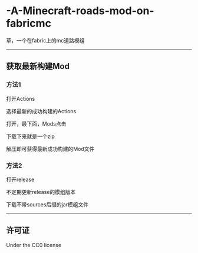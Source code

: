 # -A-Minecraft-roads-mod-on-fabricmc  

草，一个在fabric上的mc道路模组
  
-------

## 获取最新构建Mod  
### 方法1  

打开Actions  

选择最新的成功构建的Actions  

打开，最下面，Mods点击  

下载下来就是一个zip  

解压即可获得最新成功构建的Mod文件  

### 方法2   

打开release   

不定期更新release的模组版本   

下载不带sources后缀的jar模组文件  
  
-------  

## 许可证  

Under the CC0 license  
